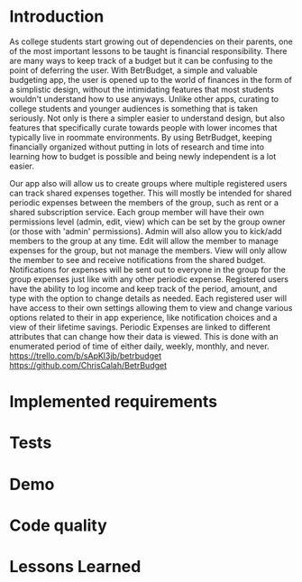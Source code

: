 
# Introduction

As college students start growing out of dependencies on their parents, one of the most important lessons to be taught is financial responsibility. There are many ways to keep track of a budget but it can be confusing to the point of deferring the user. With BetrBudget, a simple and valuable budgeting app, the user is opened up to the world of finances in the form of a simplistic design, without the intimidating features that most students wouldn't understand how to use anyways. Unlike other apps, curating to college students and younger audiences is something that is taken seriously. Not only is there a simpler easier to understand design, but also features that specifically curate towards people with lower incomes that typically live in roommate environments. By using BetrBudget, keeping financially organized without putting in lots of research and time into learning how to budget is possible and being newly independent is a lot easier.

Our app also will allow us to create groups where multiple registered users can track shared expenses together. This will mostly be intended for shared periodic expenses between the members of the group, such as rent or a shared subscription service. Each group member will have their own permissions level (admin, edit, view) which can be set by the group owner (or those with 'admin' permissions). Admin will also allow you to kick/add members to the group at any time. Edit will allow the member to manage expenses for the group, but not manage the members. View will only allow the member to see and receive notifications from the shared budget. Notifications for expenses will be sent out to everyone in the group for the group expenses just like with any other periodic expense. Registered users have the ability to log income and keep track of the period, amount, and type with the option to change details as needed. Each registered user will have access to their own settings allowing them to view and change various options related to their in app experience, like notification choices and a view of their lifetime savings. Periodic Expenses are linked to different attributes that can change how their data is viewed. This is done with an enumerated period of time of either daily, weekly, monthly, and never.
https://trello.com/b/sApKl3jb/betrbudget https://github.com/ChrisCalah/BetrBudget

# Implemented requirements

# Tests

# Demo

# Code quality

# Lessons Learned
